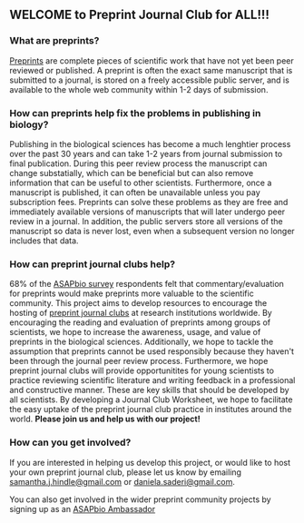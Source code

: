 ## WELCOME to Preprint Journal Club for ALL!!!

### What are preprints?
[Preprints](https://www.youtube.com/watch?v=OjxRAhdbJu8&feature=youtu.be&t=5m36s) are complete pieces of scientific work that have not yet been peer reviewed or published. A preprint is often the exact same manuscript that is submitted to a journal, is stored on a freely accessible public server, and is available to the whole web community within 1-2 days of submission. 

### How can preprints help fix the problems in publishing in biology?
Publishing in the biological sciences has become a much lenghtier process over the past 30 years and can take 1-2 years from journal submission to final publication. During this peer review process the manuscript can change substatially, which can be 
beneficial but can also remove information that can be useful to other scientists. Furthermore, once a manuscript is published, it can often be unavailable unless you pay subscription fees. Preprints can solve these problems as they are free and immediately available versions of manuscripts that will later undergo peer review in a journal. In addition, the public servers store all versions of the manuscript so data is never lost, even when a subsequent version no longer includes that data.

### How can preprint journal clubs help?
68% of the [ASAPbio survey](http://asapbio.org/survey) respondents felt that commentary/evaluation for preprints would make preprints more valuable to the scientific community. This project aims to develop resources to encourage the hosting of [preprint journal clubs](https://youtu.be/vBeZGzvzsos) at research institutions worldwide. By encouraging the reading and evaluation of preprints among groups of scientists, we hope to increase the awareness, usage, and value of preprints in the biological sciences. Additionally, we hope to tackle the assumption that preprints cannot be used responsibly because they haven't been through the journal peer review process. Furthermore, we hope preprint journal clubs will provide opportunitites for young scientists to practice reviewing scientific literature and writing feedback in a professional and constructive manner. These are key skills that should be developed by all scientists. By developing a Journal Club Worksheet, we hope to facilitate the easy uptake of the preprint journal club practice in institutes around the world. **Please join us and help us with our project!**

### How can you get involved?
If you are interested in helping us develop this project, or would like to host your own preprint journal club, please let us know by emailing samantha.j.hindle@gmail.com or daniela.saderi@gmail.com.

You can also get involved in the wider preprint community projects by signing up as an [ASAPbio Ambassador](http://asapbio.org/asapbio-ambassadors)






